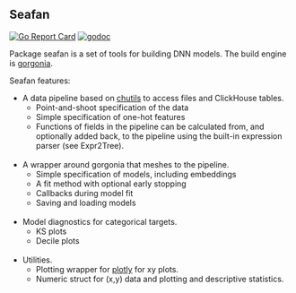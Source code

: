 ## Seafan
[![Go Report Card](https://goreportcard.com/badge/github.com/invertedv/seafan)](https://goreportcard.com/report/github.com/invertedv/seafan)
[![godoc](https://img.shields.io/badge/go.dev-reference-007d9c?logo=go&logoColor=white)](https://pkg.go.dev/mod/github.com/invertedv/seafan?tab=overview)

Package seafan is a set of tools for building DNN models. The build engine is [gorgonia](https://pkg.go.dev/gorgonia.org/gorgonia@v0.9.17).

Seafan features:

- A data pipeline based on [chutils](https://github.com/invertedv/chutils) to access files and ClickHouse tables.
  - Point-and-shoot specification of the data
  - Simple specification of one-hot features
  - Functions of fields in the pipeline can be calculated from, and optionally added back,
     to the pipeline using the built-in expression parser (see Expr2Tree).
<br><br>
- A wrapper around gorgonia that meshes to the pipeline.
  - Simple specification of models, including embeddings
  - A fit method with optional early stopping
  - Callbacks during model fit
  - Saving and loading models
<br><br>
- Model diagnostics for categorical targets.
  - KS plots
  - Decile plots
<br><br>
- Utilities.
  - Plotting wrapper for [plotly](https://github.com/MetalBlueberry/go-plotly) for xy plots.
  - Numeric struct for (x,y) data and plotting and descriptive statistics.
